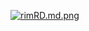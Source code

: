<a href="https://im.ge/i/rimRD"><img src="https://s1.im.ge/2021/06/26/rimRD.md.png" alt="rimRD.md.png" border="0"></a>
